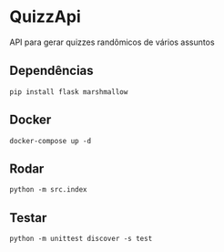 # QuizzApi
API para gerar quizzes randômicos de vários assuntos

## Dependências
`pip install flask marshmallow`

## Docker
`docker-compose up -d`

## Rodar
`python -m src.index`

## Testar
`python -m unittest discover -s test`